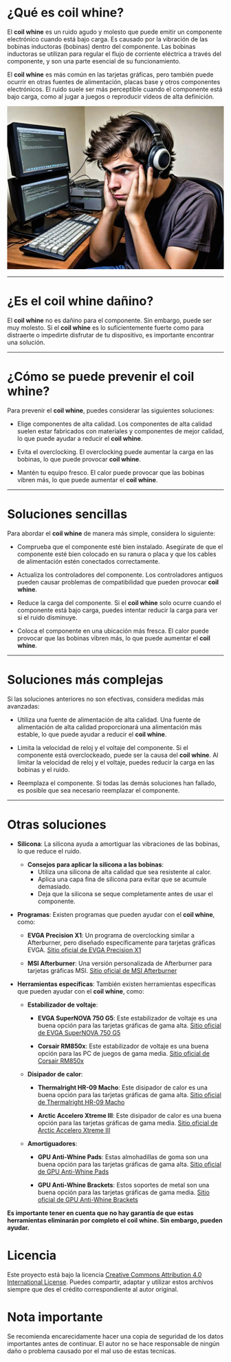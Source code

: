 # ¿Qué es coil whine?

El **coil whine** es un ruido agudo y molesto que puede emitir un componente electrónico cuando está bajo carga. Es causado por la vibración de las bobinas inductoras (bobinas) dentro del componente. Las bobinas inductoras se utilizan para regular el flujo de corriente eléctrica a través del componente, y son una parte esencial de su funcionamiento.

El **coil whine** es más común en las tarjetas gráficas, pero también puede ocurrir en otras fuentes de alimentación, placas base y otros componentes electrónicos. El ruido suele ser más perceptible cuando el componente está bajo carga, como al jugar a juegos o reproducir videos de alta definición.

![imagen](foto.jpg)

---

# ¿Es el coil whine dañino?

El **coil whine** no es dañino para el componente. Sin embargo, puede ser muy molesto. Si el **coil whine** es lo suficientemente fuerte como para distraerte o impedirte disfrutar de tu dispositivo, es importante encontrar una solución.

---

# ¿Cómo se puede prevenir el coil whine?

Para prevenir el **coil whine**, puedes considerar las siguientes soluciones:

- Elige componentes de alta calidad. Los componentes de alta calidad suelen estar fabricados con materiales y componentes de mejor calidad, lo que puede ayudar a reducir el **coil whine**.

- Evita el overclocking. El overclocking puede aumentar la carga en las bobinas, lo que puede provocar **coil whine**.

- Mantén tu equipo fresco. El calor puede provocar que las bobinas vibren más, lo que puede aumentar el **coil whine**.

---

# Soluciones sencillas

Para abordar el **coil whine** de manera más simple, considera lo siguiente:

- Comprueba que el componente esté bien instalado. Asegúrate de que el componente esté bien colocado en su ranura o placa y que los cables de alimentación estén conectados correctamente.

- Actualiza los controladores del componente. Los controladores antiguos pueden causar problemas de compatibilidad que pueden provocar **coil whine**.

- Reduce la carga del componente. Si el **coil whine** solo ocurre cuando el componente está bajo carga, puedes intentar reducir la carga para ver si el ruido disminuye.

- Coloca el componente en una ubicación más fresca. El calor puede provocar que las bobinas vibren más, lo que puede aumentar el **coil whine**.

---

# Soluciones más complejas

Si las soluciones anteriores no son efectivas, considera medidas más avanzadas:

- Utiliza una fuente de alimentación de alta calidad. Una fuente de alimentación de alta calidad proporcionará una alimentación más estable, lo que puede ayudar a reducir el **coil whine**.

- Limita la velocidad de reloj y el voltaje del componente. Si el componente está overclockeado, puede ser la causa del **coil whine**. Al limitar la velocidad de reloj y el voltaje, puedes reducir la carga en las bobinas y el ruido.

- Reemplaza el componente. Si todas las demás soluciones han fallado, es posible que sea necesario reemplazar el componente.

---

# Otras soluciones

- **Silicona**: La silicona ayuda a amortiguar las vibraciones de las bobinas, lo que reduce el ruido.

  - **Consejos para aplicar la silicona a las bobinas**:
    - Utiliza una silicona de alta calidad que sea resistente al calor.
    - Aplica una capa fina de silicona para evitar que se acumule demasiado.
    - Deja que la silicona se seque completamente antes de usar el componente.

- **Programas**: Existen programas que pueden ayudar con el **coil whine**, como:

  - **EVGA Precision X1**: Un programa de overclocking similar a Afterburner, pero diseñado específicamente para tarjetas gráficas EVGA. [Sitio oficial de EVGA Precision X1](https://www.evga.com/precisionx1/)

  - **MSI Afterburner**: Una versión personalizada de Afterburner para tarjetas gráficas MSI. [Sitio oficial de MSI Afterburner](https://www.msi.com/page/afterburner)


- **Herramientas específicas**: También existen herramientas específicas que pueden ayudar con el **coil whine**, como:

  - **Estabilizador de voltaje**:

    - **EVGA SuperNOVA 750 G5**: Este estabilizador de voltaje es una buena opción para las tarjetas gráficas de gama alta. [Sitio oficial de EVGA SuperNOVA 750 G5](https://latam.evga.com/products/product.aspx?pn=220-G5-0750-X1)

    - **Corsair RM850x**: Este estabilizador de voltaje es una buena opción para las PC de juegos de gama media. [Sitio oficial de Corsair RM850x](https://www.corsair.com/lm/es/p/psu/cp-9020180-na/rmx-series-rm850x-850-watt-80-plus-gold-certified-fully-modular-psu-cp-9020180-na)

  - **Disipador de calor**:

    - **Thermalright HR-09 Macho**: Este disipador de calor es una buena opción para las tarjetas gráficas de gama alta. [Sitio oficial de Thermalright HR-09 Macho](http://www.thermalright.com/)

    - **Arctic Accelero Xtreme III**: Este disipador de calor es una buena opción para las tarjetas gráficas de gama media. [Sitio oficial de Arctic Accelero Xtreme III](https://www.arctic.ac/)

  - **Amortiguadores**:

    - **GPU Anti-Whine Pads**: Estas almohadillas de goma son una buena opción para las tarjetas gráficas de gama alta. [Sitio oficial de GPU Anti-Whine Pads](https://www.amazon.com/Thermal-120x120mm-Conductive-Silicone-Heatsink/dp/B0BLTTPPQN?th=1)

    - **GPU Anti-Whine Brackets**: Estos soportes de metal son una buena opción para las tarjetas gráficas de gama media. [Sitio oficial de GPU Anti-Whine Brackets](https://www.amazon.com/Oddtone-Graphics-Support-Bracket-Holder/dp/B0BLG68XM3?th=1)

**Es importante tener en cuenta que no hay garantía de que estas herramientas eliminarán por completo el **coil whine**. Sin embargo, pueden ayudar.**


# Licencia
Este proyecto está bajo la licencia [Creative Commons Attribution 4.0 International License](https://creativecommons.org/licenses/by/4.0/). Puedes compartir, adaptar y utilizar estos archivos siempre que des el crédito correspondiente al autor original.

# Nota importante
Se recomienda encarecidamente hacer una copia de seguridad de los datos importantes antes de continuar. El autor no se hace responsable de ningún daño o problema causado por el mal uso de estas tecnicas.
